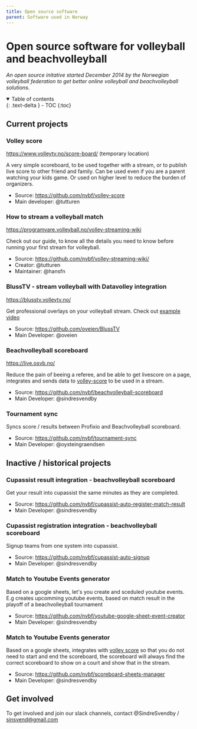 ```yaml
---
title: Open source software
parent: Software used in Norway
---
```


Open source software for volleyball and beachvolleyball
==============

_An open source initative started December 2014 by the Norwegian volleyball federation to get better online volleyball and beachvolleyball solutions_.

<details open markdown="block">
  <summary>
    Table of contents
  </summary>
  {: .text-delta }
- TOC
{:toc}
</details>

## Current projects

### Volley score

https://www.volleytv.no/score-board/ (temporary location)

A very simple scoreboard, to be used together with a stream, or to publish live score to other friend and family. Can be used even if you are a parent watching your kids game. Or used on higher level to reduce the burden of organizers.

* Source: https://github.com/nvbf/volley-score
* Main developer: @tutturen

### How to stream a volleyball match 

https://programvare.volleyball.no/volley-streaming-wiki

Check out our guide, to know all the details you need to know before running your first stream for volleyball.

* Source: https://github.com/nvbf/volley-streaming-wiki/
* Creator: @tutturen
* Maintainer: @hansfn

### BlussTV - stream volleyball with Datavolley integration

https://blusstv.volleytv.no/

Get professional overlays on your volleyball stream. Check out [example video](https://www.youtube.com/watch?v=H1Gt7jp77kg&t=34s) 

* Source: https://github.com/oveien/BlussTV
* Main Developer: @oveien

### Beachvolleyball scoreboard

https://live.osvb.no/

Reduce the pain of beeing a referee, and be able to get livescore on a page, integrates and sends data to [volley-score](https://www.volleytv.no/score-board/) to be used in a stream. 

* Source: https://github.com/nvbf/beachvolleyball-scoreboard
* Main Developer: @sindresvendby

### Tournament sync

Syncs score / results between Profixio and Beachvolleyball scoreboard.

* Source: https://github.com/nvbf/tournament-sync
* Main Developer: @oysteingraendsen

## Inactive / historical projects

### Cupassist result integration - beachvolleyball scoreboard

Get your result into cupassist the same minutes as they are completed. 

* Source: https://github.com/nvbf/cupassist-auto-register-match-result
* Main Developer: @sindresvendby

### Cupassist registration integration - beachvolleyball scoreboard

Signup teams from one system into cupassist.

* Source: https://github.com/nvbf/cupassist-auto-signup
* Main Developer: @sindresvendby

### Match to Youtube Events generator

Based on a google sheets, let's you create and sceduled youtube events.
E.g creates upcomming youtube events, based on match result in the playoff of a beachvolleyball tournament

* Source: https://github.com/nvbf/youtube-google-sheet-event-creator
* Main Developer: @sindresvendby

### Match to Youtube Events generator

Based on a google sheets, integrates with [volley score](http://score.volleystream.no) so that you do not need to start and end the scoreboard, the scoreboard will always find the correct scoreboard to show on a court and show that in the stream.

* Source: https://github.com/nvbf/scoreboard-sheets-manager
* Main Developer: @sindresvendby

## Get involved

To get involved and join our slack channels, contact @SindreSvendby / sinsvend@gmail.com


